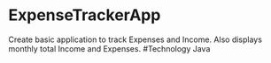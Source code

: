 # ExpenseTrackerApp
Create basic application to track Expenses and Income. Also displays monthly total Income and Expenses.
#Technology
Java 
